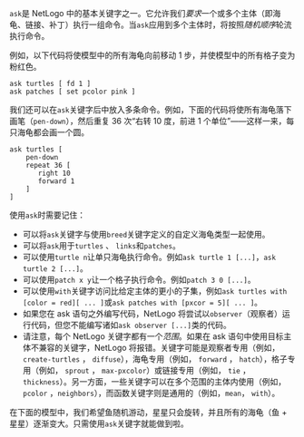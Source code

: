 ﻿`ask`是 NetLogo 中的基本关键字之一。它允许我们*要求*一个或多个主体（即海龟、链接、补丁）执行一组命令。当`ask`应用到多个主体时，将按照*随机顺序*轮流执行命令。

例如，以下代码将使模型中的所有海龟向前移动 1 步，并使模型中的所有格子变为粉红色。 

```
ask turtles [ fd 1 ] 
ask patches [ set pcolor pink ]
```

我们还可以在`ask`关键字后中放入多条命令。例如，下面的代码将使所有海龟落下画笔（`pen-down`），然后重复 36 次“右转 10 度，前进 1 个单位”——这样一来，每只海龟都会画一个圆。

```
ask turtles [
	pen-down
	repeat 36 [
	   right 10
	   forward 1
	]
]
```

使用`ask`时需要记住：

- 可以将`ask`关键字与使用`breed`关键字定义的自定义海龟类型一起使用。
- 可以将`ask`用于`turtles` 、 `links`和`patches`。
- 可以使用`turtle n`让单只海龟执行命令。例如`ask turtle 1 [...]`，`ask turtle 2 [...]`。
- 可以使用`patch x y`让一个格子执行命令。例如`patch 3 0 [...]`。
- 可以使用`with`关键字访问比给定主体的更小的子集，例如`ask turtles with [color = red][ ... ]`或`ask patches with [pxcor = 5][ ... ]`。
- 如果您在 ask 语句之外编写代码，NetLogo 将尝试以`observer`（观察者）运行代码，但您不能编写诸如`ask observer [...]`类的代码。
- 请注意，每个 NetLogo 关键字都有一个*范围*。如果在 ask 语句中使用目标主体不兼容的关键字，NetLogo 将报错。关键字可能是观察者专用（例如， `create-turtles` ， `diffuse`），海龟专用（例如， `forward` ， `hatch`），格子专用（例如， `sprout` ， `max-pxcolor`）或链接专用（例如， `tie` ， `thickness`）。另一方面，一些关键字可以在多个范围的主体内使用（例如，`pcolor` ，`neighbors`），而函数关键字则是通用的（例如，`mean`， `with`）。

在下面的模型中，我们希望鱼随机游动，星星只会旋转，并且所有的海龟（鱼 + 星星）逐渐变大。只需使用`ask`关键字就能做到啦。
